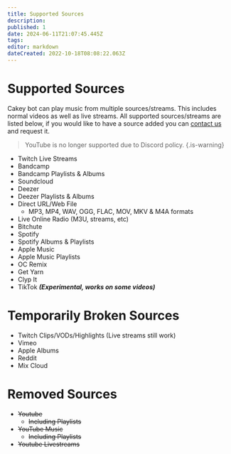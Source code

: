```yaml
---
title: Supported Sources
description: 
published: 1
date: 2024-06-11T21:07:45.445Z
tags: 
editor: markdown
dateCreated: 2022-10-18T08:08:22.063Z
---
```


# Supported Sources

Cakey bot can play music from multiple sources/streams. This includes normal videos as well as live streams. All supported sources/streams are listed below, if you would like to have a source added you can [contact us](https://discordapp.com/invite/V73eTwK) and request it.

> YouTube is no longer supported due to Discord policy.
{.is-warning}

* Twitch Live Streams
* Bandcamp
* Bandcamp Playlists & Albums
* Soundcloud
* Deezer
* Deezer Playlists & Albums
* Direct URL/Web File
  * MP3, MP4, WAV, OGG, FLAC, MOV, MKV & M4A formats
* Live Online Radio (M3U, streams, etc)
* Bitchute
* Spotify
* Spotify Albums & Playlists
* Apple Music
* Apple Music Playlists
* OC Remix
* Get Yarn
* Clyp It
* TikTok _**(Experimental, works on some videos)**_

# Temporarily Broken Sources
* Twitch Clips/VODs/Highlights (Live streams still work)
* Vimeo
* Apple Albums
* Reddit
* Mix Cloud

# Removed Sources

* ~~Youtube~~&#x20;
  * ~~Including Playlists~~
* ~~YouTube Music~~
  * ~~Including Playlists~~
* ~~Youtube Livestreams~~

